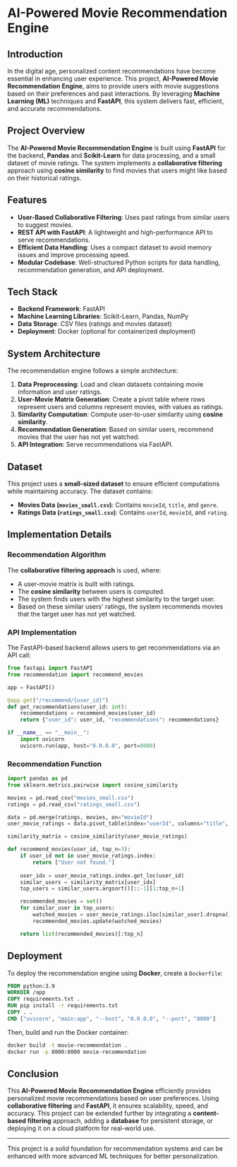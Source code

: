 # AI-Powered Movie Recommendation Engine

## Introduction
In the digital age, personalized content recommendations have become essential in enhancing user experience. This project, **AI-Powered Movie Recommendation Engine**, aims to provide users with movie suggestions based on their preferences and past interactions. By leveraging **Machine Learning (ML)** techniques and **FastAPI**, this system delivers fast, efficient, and accurate recommendations.

## Project Overview
The **AI-Powered Movie Recommendation Engine** is built using **FastAPI** for the backend, **Pandas** and **Scikit-Learn** for data processing, and a small dataset of movie ratings. The system implements a **collaborative filtering** approach using **cosine similarity** to find movies that users might like based on their historical ratings.

## Features
- **User-Based Collaborative Filtering**: Uses past ratings from similar users to suggest movies.
- **REST API with FastAPI**: A lightweight and high-performance API to serve recommendations.
- **Efficient Data Handling**: Uses a compact dataset to avoid memory issues and improve processing speed.
- **Modular Codebase**: Well-structured Python scripts for data handling, recommendation generation, and API deployment.

## Tech Stack
- **Backend Framework**: FastAPI
- **Machine Learning Libraries**: Scikit-Learn, Pandas, NumPy
- **Data Storage**: CSV files (ratings and movies dataset)
- **Deployment**: Docker (optional for containerized deployment)

## System Architecture
The recommendation engine follows a simple architecture:
1. **Data Preprocessing**: Load and clean datasets containing movie information and user ratings.
2. **User-Movie Matrix Generation**: Create a pivot table where rows represent users and columns represent movies, with values as ratings.
3. **Similarity Computation**: Compute user-to-user similarity using **cosine similarity**.
4. **Recommendation Generation**: Based on similar users, recommend movies that the user has not yet watched.
5. **API Integration**: Serve recommendations via FastAPI.

## Dataset
This project uses a **small-sized dataset** to ensure efficient computations while maintaining accuracy. The dataset contains:
- **Movies Data (`movies_small.csv`)**: Contains `movieId`, `title`, and `genre`.
- **Ratings Data (`ratings_small.csv`)**: Contains `userId`, `movieId`, and `rating`.

## Implementation Details
### **Recommendation Algorithm**
The **collaborative filtering approach** is used, where:
- A user-movie matrix is built with ratings.
- The **cosine similarity** between users is computed.
- The system finds users with the highest similarity to the target user.
- Based on these similar users' ratings, the system recommends movies that the target user has not yet watched.

### **API Implementation**
The FastAPI-based backend allows users to get recommendations via an API call:
```python
from fastapi import FastAPI
from recommendation import recommend_movies

app = FastAPI()

@app.get("/recommend/{user_id}")
def get_recommendations(user_id: int):
    recommendations = recommend_movies(user_id)
    return {"user_id": user_id, "recommendations": recommendations}

if __name__ == "__main__":
    import uvicorn
    uvicorn.run(app, host="0.0.0.0", port=8000)
```
### **Recommendation Function**
```python
import pandas as pd
from sklearn.metrics.pairwise import cosine_similarity

movies = pd.read_csv("movies_small.csv")
ratings = pd.read_csv("ratings_small.csv")

data = pd.merge(ratings, movies, on="movieId")
user_movie_ratings = data.pivot_table(index="userId", columns="title", values="rating").fillna(0)

similarity_matrix = cosine_similarity(user_movie_ratings)

def recommend_movies(user_id, top_n=3):
    if user_id not in user_movie_ratings.index:
        return ["User not found."]
    
    user_idx = user_movie_ratings.index.get_loc(user_id)
    similar_users = similarity_matrix[user_idx]
    top_users = similar_users.argsort()[::-1][1:top_n+1]

    recommended_movies = set()
    for similar_user in top_users:
        watched_movies = user_movie_ratings.iloc[similar_user].dropna().index
        recommended_movies.update(watched_movies)

    return list(recommended_movies)[:top_n]
```

## Deployment
To deploy the recommendation engine using **Docker**, create a `Dockerfile`:
```dockerfile
FROM python:3.9
WORKDIR /app
COPY requirements.txt .
RUN pip install -r requirements.txt
COPY . .
CMD ["uvicorn", "main:app", "--host", "0.0.0.0", "--port", "8000"]
```
Then, build and run the Docker container:
```sh
docker build -t movie-recommendation .
docker run -p 8000:8000 movie-recommendation
```

## Conclusion
This **AI-Powered Movie Recommendation Engine** efficiently provides personalized movie recommendations based on user preferences. Using **collaborative filtering** and **FastAPI**, it ensures scalability, speed, and accuracy. This project can be extended further by integrating a **content-based filtering** approach, adding a **database** for persistent storage, or deploying it on a cloud platform for real-world use.

---
This project is a solid foundation for recommendation systems and can be enhanced with more advanced ML techniques for better personalization.

